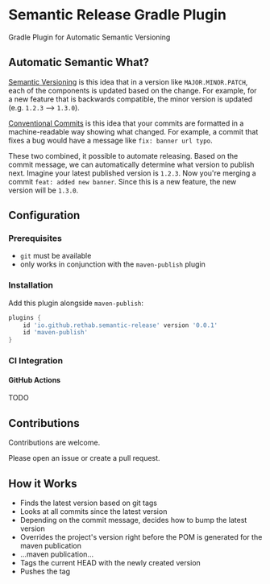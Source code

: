 # Semantic Release Gradle Plugin

Gradle Plugin for Automatic Semantic Versioning

## Automatic Semantic What?

[Semantic Versioning](https://semver.org/) is this idea that in a version like `MAJOR.MINOR.PATCH`, each of the components is updated based on the change.
For example, for a new feature that is backwards compatible, the minor version is updated (e.g. `1.2.3` --> `1.3.0`).

[Conventional Commits](https://www.conventionalcommits.org/) is this idea that your commits are formatted in a machine-readable way showing what changed.
For example, a commit that fixes a bug would have a message like `fix: banner url typo`.

These two combined, it possible to automate releasing.
Based on the commit message, we can automatically determine what version to publish next.
Imagine your latest published version is `1.2.3`.
Now you're merging a commit `feat: added new banner`.
Since this is a new feature, the new version will be `1.3.0`.

## Configuration

### Prerequisites

- `git` must be available
- only works in conjunction with the `maven-publish` plugin

### Installation

Add this plugin alongside `maven-publish`:

```groovy
plugins {
    id 'io.github.rethab.semantic-release' version '0.0.1'
    id 'maven-publish'
}
```

### CI Integration

#### GitHub Actions

TODO

## Contributions

Contributions are welcome.

Please open an issue or create a pull request.

## How it Works

- Finds the latest version based on git tags
- Looks at all commits since the latest version
- Depending on the commit message, decides how to bump the latest version
- Overrides the project's version right before the POM is generated for the maven publication
- ...maven publication...
- Tags the current HEAD with the newly created version
- Pushes the tag
